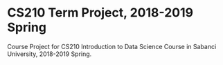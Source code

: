 # CS210 Term Project, 2018-2019 Spring
Course Project for CS210 Introduction to Data Science Course in Sabanci University, 2018-2019 Spring.
